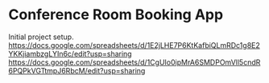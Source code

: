 ﻿# Conference Room Booking App
Initial project setup.
https://docs.google.com/spreadsheets/d/1E2jLHE7P6KtKafbiQLmRDc1g8E2YKKjiambzgLYIn6c/edit?usp=sharing
https://docs.google.com/spreadsheets/d/1CgUIo0ipMrA6SMDPOmVll5cndR6PQPkVGTtmpJ6RbcM/edit?usp=sharing



